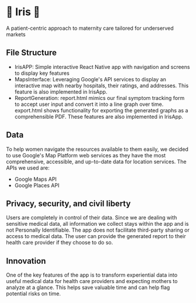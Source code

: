 # 🌺 Iris 🌺
A patient-centric approach to maternity care tailored for underserved markets

## File Structure
- IrisAPP: Simple interactive React Native app with navigation and screens to display key features
- MapsInterface: Leveraging Google's API services to display an interactive map with nearby hospitals, their ratings, and addresses. This feature is also implemented in IrisApp.
- ReportGeneration: report.html mimics our final symptom tracking form to accept user input and convert it into a line graph over time. export.html shows functionality for exporting the generated graphs as a comprehensible PDF. These features are also implemented in IrisApp.

## Data
To help women navigate the resources available to them easily, we decided to use Google's Map Platform web services as they have the most comprehensive, accessible, and up-to-date data for location services. The APIs we used are:
- Google Maps API
- Google Places API


## Privacy, security, and civil liberty 
Users are completely in control of their data. Since we are dealing with sensitive medical data, all information we collect stays within the app and is not Personally Identifiable. The app does not facilitate third-party sharing or access to medical data. The user can provide the generated report to their health care provider if they choose to do so.

## Innovation 
One of the key features of the app is to transform experiential data into useful medical data for health care providers and expecting mothers to analyze at a glance. This helps save valuable time and can help flag potential risks on time. 
